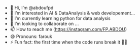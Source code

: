 - 👋 Hi, I’m @abdoufpd
- 👀 I’m interested in AI & DataAnalysis & web developement...
- 🌱 I’m currently learning python for data analysis
- 💞️ I’m looking to collaborate on ...
- 📫 How to reach me (https://instagram.com/FP.ABDOU)
- 😄 Pronouns: farouk
- ⚡ Fun fact: the first time when the code runs break it 🙌😁

<!---
abdoufpd/abdoufpd is a ✨ special ✨ repository because its `README.md` (this file) appears on your GitHub profile.
You can click the Preview link to take a look at your changes.
--->
